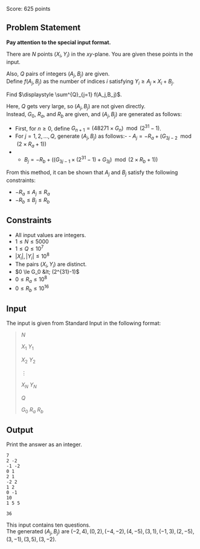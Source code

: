 Score: $625$ points

## Problem Statement

**Pay attention to the special input format.**

There are $N$ points $(X_i,Y_i)$ in the $xy$-plane. You are given these points in the input.

Also, $Q$ pairs of integers $(A_j,B_j)$ are given.<br>
Define $f(A_j,B_j)$ as the number of indices $i$ satisfying $Y_i \ge A_j \times X_i + B_j$.

Find $\displaystyle \sum^{Q}_{j=1} f(A_j,B_j)$.

Here, $Q$ gets very large, so $(A_j,B_j)$ are not given directly.<br>
Instead, $G_0$, $R_a$, and $R_b$ are given, and $(A_j,B_j)$ are generated as follows:

- First, for $n \ge 0$, define $G_{n+1} = (48271 \times G_n) \mod (2^{31}-1)$.
- For $j=1,2,\dots,Q$, generate $(A_j,B_j)$ as follows:-   - $A_j = -R_a + (G_{3j - 2} \mod (2 \times R_a + 1) )$
-   - $B_j = -R_b + ((G_{3j - 1} \times (2^{31}-1) + G_{3 j}) \mod (2 \times R_b + 1) )$

From this method, it can be shown that $A_j$ and $B_j$ satisfy the following constraints:

- $-R_a \le A_j \le R_a$
- $-R_b \le B_j \le R_b$

## Constraints

- All input values are integers.
- $1 \le N \le 5000$
- $1 \le Q \le 10^7$
- $|X_i|, |Y_i| \le 10^8$
- The pairs $(X_i,Y_i)$ are distinct.
- $0 \le G_0 &lt; (2^{31}-1)$
- $0 \le R_a \le 10^8$
- $0 \le R_b \le 10^{16}$

## Input

The input is given from Standard Input in the following format:

> $N$
> 
> $X_1$ $Y_1$
> 
> $X_2$ $Y_2$
> 
> $\vdots$
> 
> $X_N$ $Y_N$
> 
> $Q$
> 
> $G_0$ $R_a$ $R_b$

## Output

Print the answer as an integer.

```input1
7
2 -2
-1 -2
0 1
2 1
-2 2
1 2
0 -1
10
1 5 5
```

```output1
36
```

This input contains ten questions.<br>
The generated $(A_j,B_j)$ are $(-2,4),(0,2),(-4,-2),(4,-5),(3,1),(-1,3),(2,-5),(3,-1),(3,5),(3,-2)$.